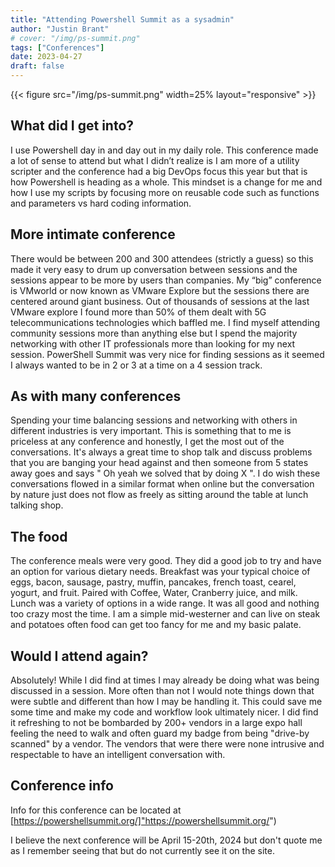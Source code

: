 ```yaml
---
title: "Attending Powershell Summit as a sysadmin"
author: "Justin Brant"
# cover: "/img/ps-summit.png"
tags: ["Conferences"]
date: 2023-04-27
draft: false
---
```


{{< figure src="/img/ps-summit.png" width=25% layout="responsive" >}}

## What did I get into?

I use Powershell day in and day out in my daily role. This conference made a lot of sense to attend but what I didn’t realize is I am more of a utility scripter and the conference had a big DevOps focus this year but that is how Powershell is heading as a whole. This mindset is a change for me and how I use my scripts by focusing more on reusable code such as functions and parameters vs hard coding information.

## More intimate conference

There would be between 200 and 300 attendees (strictly a guess) so this made it very easy to drum up conversation between sessions and the sessions appear to be more by users than companies. My “big” conference is VMworld or now known as VMware Explore but the sessions there are centered around giant business. Out of thousands of sessions at the last VMware explore I found more than 50% of them dealt with 5G telecommunications technologies which baffled me. I find myself attending community sessions more than anything else but I spend the majority networking with other IT professionals more than looking for my next session. PowerShell Summit was very nice for finding sessions as it seemed I always wanted to be in 2 or 3 at a time on a 4 session track.

## As with many conferences

Spending your time balancing sessions and networking with others in different industries is very important. This is something that to me is priceless at any conference and honestly, I get the most out of the conversations. It's always a great time to shop talk and discuss problems that you are banging your head against and then someone from 5 states away goes and says " Oh yeah we solved that by doing X ". I do wish these conversations flowed in a similar format when online but the conversation by nature just does not flow as freely as sitting around the table at lunch talking shop.

## The food

The conference meals were very good. They did a good job to try and have an option for various dietary needs. Breakfast was your typical choice of eggs, bacon, sausage, pastry, muffin, pancakes, french toast, cearel, yogurt, and fruit. Paired with Coffee, Water, Cranberry juice, and milk. Lunch was a variety of options in a wide range. It was all good and nothing too crazy most the time. I am a simple mid-westerner and can live on steak and potatoes often food can get too fancy for me and my basic palate.  

## Would I attend again?

Absolutely! While I did find at times I may already be doing what was being discussed in a session. More often than not I would note things down that were subtle and different than how I may be handling it. This could save me some time and make my code and workflow look ultimately nicer. I did find it refreshing to not be bombarded by 200+ vendors in a large expo hall feeling the need to walk and often guard my badge from being "drive-by scanned" by a vendor. The vendors that were there were none intrusive and respectable to have an intelligent conversation with.

## Conference info

Info for this conference can be located at [https://powershellsummit.org/]"https://powershellsummit.org/")

I believe the next conference will be April 15-20th, 2024 but don't quote me as I remember seeing that but do not currently see it on the site.
